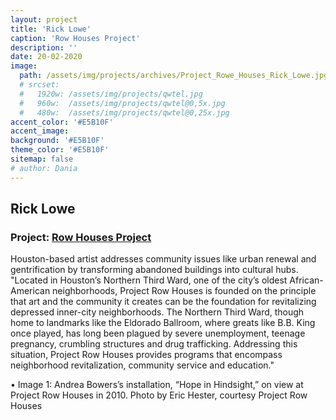 ```yaml
---
layout: project
title: 'Rick Lowe'
caption: 'Row Houses Project'
description: ''
date: 20-02-2020
image: 
  path: /assets/img/projects/archives/Project_Rowe_Houses_Rick_Lowe.jpg
  # srcset: 
  #   1920w: /assets/img/projects/qwtel.jpg
  #   960w:  /assets/img/projects/qwtel@0,5x.jpg
  #   480w:  /assets/img/projects/qwtel@0,25x.jpg
accent_color: '#E5B10F'
accent_image:
background: '#E5B10F'
theme_color: '#E5B10F'
sitemap: false
# author: Dania
---
```

## Rick Lowe

### Project: [Row Houses Project](https://projectrowhouses.org/ )

Houston-based artist addresses community issues like urban renewal and gentrification by transforming abandoned buildings into cultural hubs. "Located in Houston’s Northern Third Ward, one of the city’s oldest African-American neighborhoods, Project Row Houses is founded on the principle that art and the community it creates can be the foundation for revitalizing depressed inner-city neighborhoods. The Northern Third Ward, though home to landmarks like the Eldorado Ballroom, where greats like B.B. King once played, has long been plagued by severe unemployment, teenage pregnancy, crumbling structures and drug trafficking. Addressing this situation, Project Row Houses provides programs that encompass neighborhood revitalization, community service and education."

•
Image 1: Andrea Bowers’s installation, “Hope in Hindsight,” on view at Project Row Houses in 2010. Photo by Eric Hester, courtesy Project Row Houses
